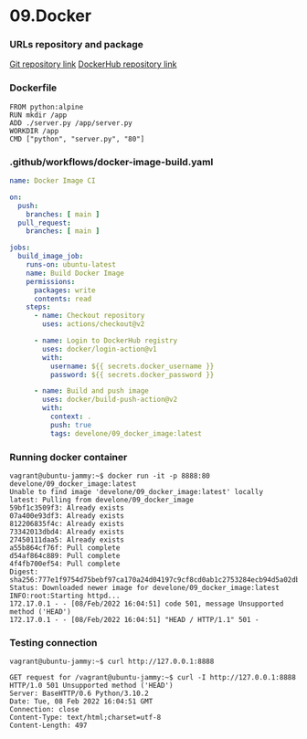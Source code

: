 # 09.Docker

### URLs repository and package
[Git repository link](https://github.com/devel0ne/09.Docker)
[DockerHub repository link](https://hub.docker.com/r/develone/09_docker_image)


### Dockerfile
```
FROM python:alpine
RUN mkdir /app
ADD ./server.py /app/server.py
WORKDIR /app
CMD ["python", "server.py", "80"]
```


### .github/workflows/docker-image-build.yaml

```yaml
name: Docker Image CI

on:
  push:
    branches: [ main ]
  pull_request:
    branches: [ main ]

jobs:
  build_image_job:
    runs-on: ubuntu-latest
    name: Build Docker Image
    permissions:
      packages: write
      contents: read
    steps:
      - name: Checkout repository
        uses: actions/checkout@v2

      - name: Login to DockerHub registry
        uses: docker/login-action@v1
        with:
          username: ${{ secrets.docker_username }}
          password: ${{ secrets.docker_password }}

      - name: Build and push image
        uses: docker/build-push-action@v2
        with:
          context: .
          push: true
          tags: develone/09_docker_image:latest
```


### Running docker container
```
vagrant@ubuntu-jammy:~$ docker run -it -p 8888:80 develone/09_docker_image:latest 
Unable to find image 'develone/09_docker_image:latest' locally
latest: Pulling from develone/09_docker_image
59bf1c3509f3: Already exists 
07a400e93df3: Already exists 
812206835f4c: Already exists 
73342013dbd4: Already exists 
27450111daa5: Already exists 
a55b864cf76f: Pull complete 
d54af864c889: Pull complete 
4f4fb700ef54: Pull complete 
Digest: sha256:777e1f9754d75bebf97ca170a24d04197c9cf8cd0ab1c2753284ecb94d5a02db
Status: Downloaded newer image for develone/09_docker_image:latest
INFO:root:Starting httpd...
172.17.0.1 - - [08/Feb/2022 16:04:51] code 501, message Unsupported method ('HEAD')
172.17.0.1 - - [08/Feb/2022 16:04:51] "HEAD / HTTP/1.1" 501 -
```

### Testing connection
```
vagrant@ubuntu-jammy:~$ curl http://127.0.0.1:8888

GET request for /vagrant@ubuntu-jammy:~$ curl -I http://127.0.0.1:8888
HTTP/1.0 501 Unsupported method ('HEAD')
Server: BaseHTTP/0.6 Python/3.10.2
Date: Tue, 08 Feb 2022 16:04:51 GMT
Connection: close
Content-Type: text/html;charset=utf-8
Content-Length: 497
```
